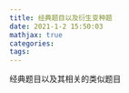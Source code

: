 ```yaml
---
title: 经典题目以及衍生变种题
date: 2021-1-2 15:50:03
mathjax: true
categories:
tags: 
---
```


经典题目以及其相关的类似题目
